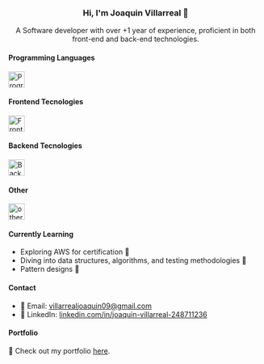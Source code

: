 ### <div align="center">Hi, I'm Joaquin Villarreal 💜</div>

<p align="center">A Software developer with over +1 year of experience, proficient in both front-end and back-end technologies.</p>

#### Programming Languages

<img src="https://skillicons.dev/icons?i=ts,js" height=32 alt="Programming Languages" />

#### Frontend Tecnologies

<img src="https://skillicons.dev/icons?i=react,nextjs,astro,tailwind,css,html,vitest,jest," height=32 alt="Frontend" />

#### Backend Tecnologies

<img src="https://skillicons.dev/icons?i=nodejs,express,nestjs,mongodb,mysql,redis,prisma,docker,supabase" height=32 alt="Backend" />

#### Other 

<img src="https://skillicons.dev/icons?i=aws,git,github,postman,figma" height=32 alt="others" />

#### Currently Learning

- Exploring AWS for certification 🚀
- Diving into data structures, algorithms, and testing methodologies 🤖
- Pattern designs 🎨

#### Contact

- 📧 Email: [villarrealjoaquin09@gmail.com](mailto:villarrealjoaquin09@gmail.com)
- 📱 LinkedIn: [linkedin.com/in/joaquin-villarreal-248711236](https://www.linkedin.com/in/joaquin-villarreal-248711236/)

#### Portfolio

💼 Check out my portfolio [here](https://portfolio-joaquinmv1.vercel.app).

